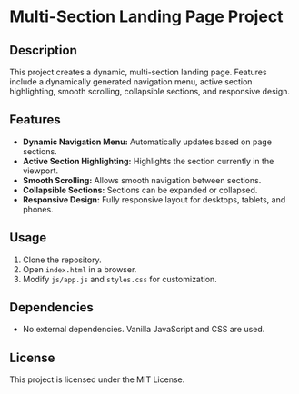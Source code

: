# Multi-Section Landing Page Project

## Description
This project creates a dynamic, multi-section landing page. Features include a dynamically generated navigation menu, active section highlighting, smooth scrolling, collapsible sections, and responsive design.

## Features
- **Dynamic Navigation Menu:** Automatically updates based on page sections.
- **Active Section Highlighting:** Highlights the section currently in the viewport.
- **Smooth Scrolling:** Allows smooth navigation between sections.
- **Collapsible Sections:** Sections can be expanded or collapsed.
- **Responsive Design:** Fully responsive layout for desktops, tablets, and phones.

## Usage
1. Clone the repository.
2. Open `index.html` in a browser.
3. Modify `js/app.js` and `styles.css` for customization.

## Dependencies
- No external dependencies. Vanilla JavaScript and CSS are used.

## License
This project is licensed under the MIT License.

